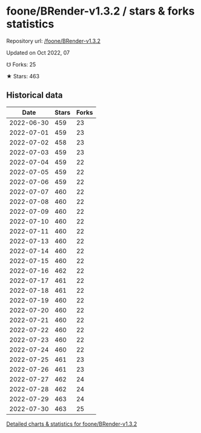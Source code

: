 # foone/BRender-v1.3.2 / stars & forks statistics

Repository url: [/foone/BRender-v1.3.2](https://github.com/foone/BRender-v1.3.2)

Updated on Oct 2022, 07

☋ Forks: 25

★ Stars: 463

## Historical data
| Date | Stars | Forks |
|------|-------|-------|
| 2022-06-30 | 459 | 23 | 
| 2022-07-01 | 459 | 23 | 
| 2022-07-02 | 458 | 23 | 
| 2022-07-03 | 459 | 23 | 
| 2022-07-04 | 459 | 22 | 
| 2022-07-05 | 459 | 22 | 
| 2022-07-06 | 459 | 22 | 
| 2022-07-07 | 460 | 22 | 
| 2022-07-08 | 460 | 22 | 
| 2022-07-09 | 460 | 22 | 
| 2022-07-10 | 460 | 22 | 
| 2022-07-11 | 460 | 22 | 
| 2022-07-13 | 460 | 22 | 
| 2022-07-14 | 460 | 22 | 
| 2022-07-15 | 460 | 22 | 
| 2022-07-16 | 462 | 22 | 
| 2022-07-17 | 461 | 22 | 
| 2022-07-18 | 461 | 22 | 
| 2022-07-19 | 460 | 22 | 
| 2022-07-20 | 460 | 22 | 
| 2022-07-21 | 460 | 22 | 
| 2022-07-22 | 460 | 22 | 
| 2022-07-23 | 460 | 22 | 
| 2022-07-24 | 460 | 22 | 
| 2022-07-25 | 461 | 23 | 
| 2022-07-26 | 461 | 23 | 
| 2022-07-27 | 462 | 24 | 
| 2022-07-28 | 462 | 24 | 
| 2022-07-29 | 463 | 24 | 
| 2022-07-30 | 463 | 25 | 


[Detailed charts & statistics for foone/BRender-v1.3.2](https://reviewgithub.com/rep/foone/BRender-v1.3.2)
